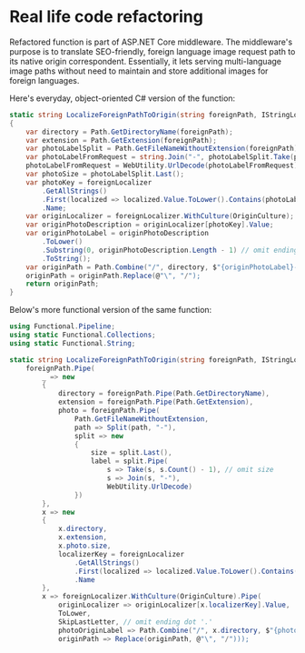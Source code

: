 # Real life code refactoring

Refactored function is part of ASP.NET Core middleware. The middleware's purpose is to translate SEO-friendly, foreign language image request path to its native origin correspondent. Essentially, it lets serving multi-language image paths without need to maintain and store additional images for foreign languages.

Here's everyday, object-oriented C# version of the function:

```cs
static string LocalizeForeignPathToOrigin(string foreignPath, IStringLocalizer<HomeController> foreignLocalizer)
{
    var directory = Path.GetDirectoryName(foreignPath);
    var extension = Path.GetExtension(foreignPath);
    var photoLabelSplit = Path.GetFileNameWithoutExtension(foreignPath).Split('-');
    var photoLabelFromRequest = string.Join("-", photoLabelSplit.Take(photoLabelSplit.Length - 1));
    photoLabelFromRequest = WebUtility.UrlDecode(photoLabelFromRequest);
    var photoSize = photoLabelSplit.Last();
    var photoKey = foreignLocalizer
        .GetAllStrings()
        .First(localized => localized.Value.ToLower().Contains(photoLabelFromRequest))
        .Name;
    var originLocalizer = foreignLocalizer.WithCulture(OriginCulture);
    var originPhotoDescription = originLocalizer[photoKey].Value;
    var originPhotoLabel = originPhotoDescription
        .ToLower()
        .Substring(0, originPhotoDescription.Length - 1) // omit ending dot '.'
        .ToString();
    var originPath = Path.Combine("/", directory, $"{originPhotoLabel}-{photoSize}{extension}");
    originPath = originPath.Replace(@"\", "/");
    return originPath;
}
```

Below's more functional version of the same function:

```cs
using Functional.Pipeline;
using static Functional.Collections;
using static Functional.String;

static string LocalizeForeignPathToOrigin(string foreignPath, IStringLocalizer<HomeController> foreignLocalizer) =>
    foreignPath.Pipe(
        _ => new
        {
            directory = foreignPath.Pipe(Path.GetDirectoryName),
            extension = foreignPath.Pipe(Path.GetExtension),
            photo = foreignPath.Pipe(
                Path.GetFileNameWithoutExtension,
                path => Split(path, "-"),
                split => new
                {
                    size = split.Last(),
                    label = split.Pipe(
                        s => Take(s, s.Count() - 1), // omit size
                        s => Join(s, "-"),
                        WebUtility.UrlDecode)
                })
        },
        x => new
        {
            x.directory,
            x.extension,
            x.photo.size,
            localizerKey = foreignLocalizer
                .GetAllStrings()
                .First(localized => localized.Value.ToLower().Contains(x.photo.label))
                .Name
        },
        x => foreignLocalizer.WithCulture(OriginCulture).Pipe(
            originLocalizer => originLocalizer[x.localizerKey].Value,
            ToLower,
            SkipLastLetter, // omit ending dot '.'
            photoOriginLabel => Path.Combine("/", x.directory, $"{photoOriginLabel}-{x.size}{x.extension}"),
            originPath => Replace(originPath, @"\", "/")));
```